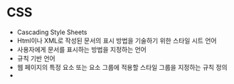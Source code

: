# CSS
- Cascading Style Sheets
- Html이나 XML로 작성된 문서의 표시 방법을 기술하기 위한 스타일 시트 언어
- 사용자에게 문서를 표시하는 방법을 지정하는 언어
- 규칙 기반 언어
- 웹 페이지의 특정 요소 또는 요소 그룹에 적용할 스타일 그룹을 지정하는 규칙 정의
- 
